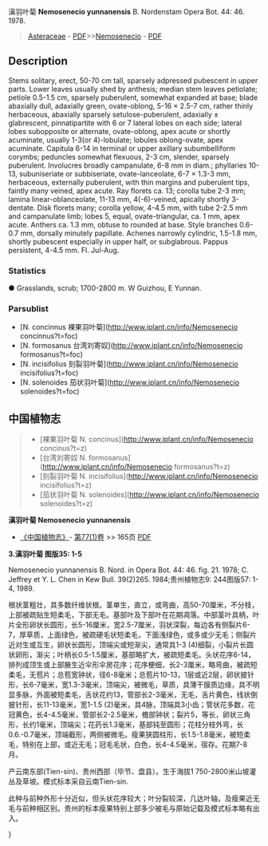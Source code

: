 滇羽叶菊 **Nemosenecio yunnanensis** B. Nordenstam Opera Bot. 44: 46. 1978.

> [Asteraceae](http://www.iplant.cn/info/Asteraceae?t=foc) - [PDF](http://www.iplant.cn/foc/pdf/Asteraceae.pdf)>>[Nemosenecio](http://www.iplant.cn/info/Nemosenecio?t=foc) - [PDF](http://www.iplant.cn/foc/pdf/Nemosenecio.pdf)

## Description

Stems solitary, erect, 50-70 cm tall, sparsely adpressed pubescent in upper parts. Lower leaves usually shed by anthesis; median stem leaves petiolate; petiole 0.5-1.5 cm, sparsely puberulent, somewhat expanded at base; blade abaxially dull, adaxially green, ovate-oblong, 5-16 × 2.5-7 cm, rather thinly herbaceous, abaxially sparsely setulose-puberulent, adaxially ± glabrescent, pinnatipartite with 6 or 7 lateral lobes on each side; lateral lobes subopposite or alternate, ovate-oblong, apex acute or shortly acuminate, usually 1-3(or 4)-lobulate; lobules oblong-ovate, apex acuminate. Capitula 6-14 in terminal or upper axillary subumbelliform corymbs; peduncles somewhat flexuous, 2-3 cm, slender, sparsely puberulent. Involucres broadly campanulate, 6-8 mm in diam.; phyllaries 10-13, subuniseriate or subbiseriate, ovate-lanceolate, 6-7 × 1.3-3 mm, herbaceous, externally puberulent, with thin margins and puberulent tips, faintly many veined, apex acute. Ray florets ca. 13; corolla tube 2-3 mm; lamina linear-oblanceolate, 11-13 mm, 4(-6)-veined, apically shortly 3-dentate. Disk florets many; corolla yellow, 4-4.5 mm, with tube 2-2.5 mm and campanulate limb; lobes 5, equal, ovate-triangular, ca. 1 mm, apex acute. Anthers ca. 1.3 mm, obtuse to rounded at base. Style branches 0.6-0.7 mm, dorsally minutely papillate. Achenes narrowly cylindric, 1.5-1.8 mm, shortly pubescent especially in upper half, or subglabrous. Pappus persistent, 4-4.5 mm. Fl. Jul-Aug.

### Statistics
● Grasslands, scrub; 1700-2800 m. W Guizhou, E Yunnan.

### Parsublist

* [N.  concinnus  裸果羽叶菊](http://www.iplant.cn/info/Nemosenecio concinnus?t=foc)
* [N.  formosanus  台湾刘寄奴](http://www.iplant.cn/info/Nemosenecio formosanus?t=foc)
* [N.  incisifolius  刻裂羽叶菊](http://www.iplant.cn/info/Nemosenecio incisifolius?t=foc)
* [N.  solenoides  茄状羽叶菊](http://www.iplant.cn/info/Nemosenecio solenoides?t=foc)

## 中国植物志

> * [裸果羽叶菊  N.  concinus](http://www.iplant.cn/info/Nemosenecio concinus?t=z)
> * [台湾刘寄奴  N.  formosanus](http://www.iplant.cn/info/Nemosenecio formosanus?t=z)
> * [刻裂羽叶菊  N.  incisifolius](http://www.iplant.cn/info/Nemosenecio incisifolius?t=z)
> * [茄状羽叶菊  N.  solenoides](http://www.iplant.cn/info/Nemosenecio solenoides?t=z)

**滇羽叶菊 Nemosenecio yunnanensis**

* [《中国植物志》](http://www.iplant.cn/frps)- [第77(1)卷](http://www.iplant.cn/frps/vol/77(1)) >> 165页 [PDF](http://www.iplant.cn/frps/pdf/77(1)/165.PDF)

**3.滇羽叶菊 图版35: 1-5**

Nemosenecio yunnanensis B. Nord. in Opera Bot. 44: 46. fig. 21. 1978; C. Jeffrey et Y. L. Chen in Kew Bull. 39(2)265. 1984;贵州植物志9: 244图版57: 1-4, 1989.

根状茎粗壮，具多数纤维状根。茎单生，直立，或弯曲，高50-70厘米，不分枝，上部被疏贴生短柔毛，下部无毛。基部叶及下部叶在花期凋落。中部茎叶具柄，叶片全形卵状长圆形，长5-16厘米，宽2.5-7厘米，羽状深裂，每边各有侧裂片6-7，厚草质，上面绿色，被疏硬毛状短柔毛，下面浅绿色，或多或少无毛；侧裂片近对生或互生，卵状长圆形，顶端尖或短渐尖，通常具1-3 (4)细裂，小裂片长圆状卵形，渐尖；叶柄长0.5-1.5厘米，基部略扩大，被疏短柔毛。头状花序6-14，排列成顶生或上部腋生近伞形伞房花序；花序梗细，长2-3厘米，略弯曲，被疏短柔毛，无苞片；总苞宽钟状，径6-8毫米；总苞片10-13，1层或近2层，卵状披针形，长6-7毫米，宽1.3-3毫米，顶端尖，被微毛，草质，具薄干膜质边缘，具不明显多脉，外面被短柔毛，舌状花约13，管部长2-3毫米，无毛，舌片黄色，线状倒披针形，长11-13毫米，宽1-1.5 (2)毫米，具4脉，顶端具3小齿；管状花多数，花冠黄色，长4-4.5毫米，管部长2-2.5毫米，檐部钟状；裂片5，等长，卵状三角形，长约1毫米，顶端尖；花药长1.3毫米，基部钝至圆形；花柱分枝外弯，长0.6.-0.7毫米，顶端截形，两侧被微毛。瘦果狭圆柱形，长1.5-1.8毫米，被短柔毛，特别在上部，或近无毛；冠毛毛状，白色，长4-4.5毫米，宿存。花期7-8月。

产云南东部(Tien-sin)、贵州西部（毕节、盘县）。生于海拔1 750-2800米山坡灌丛及草坡。模式标本采自云南Tien-sin.

此种与前种外形十分近似，但头状花序较大；叶分裂较深，几达叶轴，及瘦果近无毛与前种相区别。贵州的标本瘦果特别上部多少被毛与原始记载及模式标本略有出入。

}
